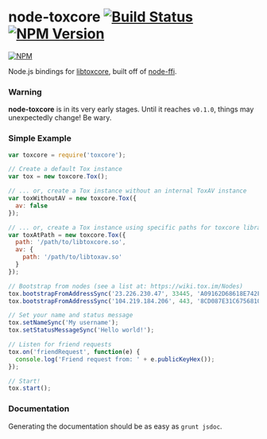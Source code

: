 node-toxcore [![Build Status](https://secure.travis-ci.org/saneki/node-toxcore.png)](http://travis-ci.org/saneki/node-toxcore) [![NPM Version](https://img.shields.io/npm/v/toxcore.svg)](https://www.npmjs.org/package/toxcore)
============

[![NPM](https://nodei.co/npm/toxcore.png)](https://nodei.co/npm/toxcore/)

Node.js bindings for [libtoxcore], built off of [node-ffi].


### Warning

**node-toxcore** is in its very early stages. Until it reaches `v0.1.0`,
things may unexpectedly change! Be wary.


### Simple Example

``` js
var toxcore = require('toxcore');

// Create a default Tox instance
var tox = new toxcore.Tox();

// ... or, create a Tox instance without an internal ToxAV instance
var toxWithoutAV = new toxcore.Tox({
  av: false
});

// ... or, create a Tox instance using specific paths for toxcore libraries
var toxAtPath = new toxcore.Tox({
  path: '/path/to/libtoxcore.so',
  av: {
    path: '/path/to/libtoxav.so'
  }
});

// Bootstrap from nodes (see a list at: https://wiki.tox.im/Nodes)
tox.bootstrapFromAddressSync('23.226.230.47', 33445, 'A09162D68618E742FFBCA1C2C70385E6679604B2D80EA6E84AD0996A1AC8A074'); // stal
tox.bootstrapFromAddressSync('104.219.184.206', 443, '8CD087E31C67568103E8C2A28653337E90E6B8EDA0D765D57C6B5172B4F1F04C'); // Jfreegman

// Set your name and status message
tox.setNameSync('My username');
tox.setStatusMessageSync('Hello world!');

// Listen for friend requests
tox.on('friendRequest', function(e) {
  console.log('Friend request from: ' + e.publicKeyHex());
});

// Start!
tox.start();
```


### Documentation

Generating the documentation should be as easy as `grunt jsdoc`.


[libtoxcore]:https://github.com/irungentoo/toxcore
[node-ffi]:https://github.com/node-ffi/node-ffi
